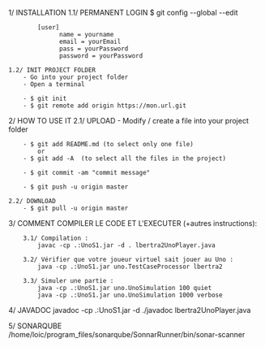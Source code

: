 1/ INSTALLATION
	1.1/ PERMANENT LOGIN
			$ git config --global --edit

			[user]
			      name = yourname
			      email = yourEmail
			      pass = yourPassword
			      password = yourPassword

	1.2/ INIT PROJECT FOLDER
		- Go into your project folder
		- Open a terminal

		- $ git init
		- $ git remote add origin https://mon.url.git

2/ HOW TO USE IT
	2.1/ UPLOAD
		- Modify / create a file into your project folder

		- $ git add README.md (to select only one file)
			or
		- $ git add -A	(to select all the files in the project)

		- $ git commit -am "commit message"

		- $ git push -u origin master

	2.2/ DOWNLOAD
		- $ git pull -u origin master

3/ COMMENT COMPILER LE CODE ET L'EXECUTER (+autres instructions):

		3.1/ Compilation :
			javac -cp .:UnoS1.jar -d . lbertra2UnoPlayer.java

		3.2/ Vérifier que votre joueur virtuel sait jouer au Uno :
			java -cp .:UnoS1.jar uno.TestCaseProcessor lbertra2

		3.3/ Simuler une partie :
			java -cp .:UnoS1.jar uno.UnoSimulation 100 quiet
			java -cp .:UnoS1.jar uno.UnoSimulation 1000 verbose

4/ JAVADOC
	javadoc -cp .:UnoS1.jar -d ./javadoc  lbertra2UnoPlayer.java

5/ SONARQUBE
/home/loic/program_files/sonarqube/SonnarRunner/bin/sonar-scanner
